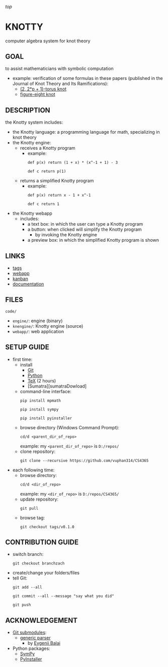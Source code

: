<h6>top

# KNOTTY
computer algebra system for knot theory

## GOAL
to assist mathematicians with symbolic computation
- example: verification of some formulas in these papers
  (published in the Journal of Knot Theory and Its Ramifications):
  - [(2, 2*p + 1)-torus knot][paperTorus]
  - [figure-eight knot][paperFigure8]

## DESCRIPTION
the Knotty system includes:
- the Knotty language: a programming language for math,
  specializing in knot theory
- the Knotty engine:
  - receives a Knotty program
    - example:
      ```
      def p(x) return (1 + x) * (x^-1 + 1) - 3

      def c return p(1)

      ```
  - returns a simplified Knotty program
    - example:
      ```
      def p(x) return x - 1 + x^-1

      def c return 1

      ```
- the Knotty webapp
  - includes:
    - a text box: in which the user can type a Knotty program
    - a button: when clicked will simplify the Knotty program
      - by invoking the Knotty engine
    - a preview box: in which the simplified Knotty program is shown

## LINKS
- [tags][linkTags]
- [webapp][linkWebapp]
- [kanban][linkTrello]
- [documentation][linkOnedrive]

## FILES
`code/`
- `engine/`: engine (binary)
- `knengine/`: Knotty engine (source)
- `webapp/`: web application

## SETUP GUIDE
- first time:
  - install
    - [Git][gitDownload]
    - [Python][pythonDownload]
    - [TeX][texDownload] (2 hours)
    - [Sumatra][sumatraDowload]
  - command-line interface:
    ```
    pip install mpmath

    pip install sympy

    pip install pyinstaller

    ```
  - browse directory (Windows Command Prompt):
    ```
    cd/d <parent_dir_of_repo>

    ```
    example: my `<parent_dir_of_repo>` is `D:/repos/`
  - clone repository:
    ```
    git clone --recursive https://github.com/vuphan314/CS4365

    ```
- each following time:
  - browse directory:
    ```
    cd/d <dir_of_repo>

    ```
    example: my `<dir_of_repo>` is `D:/repos/CS4365/`
  - update repository:
    ```
    git pull

    ```
  - browse tag:
    ```
    git checkout tags/v0.1.0

    ```    

## CONTRIBUTION GUIDE
- switch branch:
  ```
  git checkout branchzach

  ```
- create/change your folders/files
- tell Git:
  ```
  git add --all

  git commit --all --message "say what you did"

  git push

  ```

## ACKNOWLEDGEMENT
- [Git submodules][gitmodules]:
  - [generic parser][genparserSpec]
    - by [Evgenii Balai][evgeniiGithub]
- Python packages:
  - [SymPy][sympyHome]
  - [PyInstaller][pyinstallerHome]

[paperTorus]:
http://www.math.ttu.edu/~rgelca/gs6.pdf
[paperFigure8]:
http://www.math.ttu.edu/~rgelca/jr5.pdf

[linkTags]:
https://github.com/vuphan314/CS4365/releases
[linkWebapp]:
http://99.64.48.184/
[linkTrello]:
https://trello.com/b/tCAfkInX
[linkOnedrive]:
https://1drv.ms/f/s!Asl14HFRStFKgZlSCNCMQ4qIWcOoIg

[gitDownload]:
https://git-scm.com/downloads
[pythonDownload]:
https://www.python.org/downloads/
[texDownload]:
https://www.tug.org/texlive/acquire-netinstall.html
[sumatraDownload]:
https://www.sumatrapdfreader.org/download-free-pdf-viewer.html

[gitmodules]:
https://github.com/vuphan314/CS4365/blob/master/.gitmodules
[genparserSpec]:
https://github.com/iensen/genparser/blob/master/docs/main/astgen.pdf
[evgeniiGithub]:
https://github.com/iensen

[sympyHome]:
http://www.sympy.org/en/index.html
[pyinstallerHome]:
http://www.pyinstaller.org/
